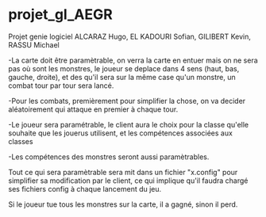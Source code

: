 # projet_gl_AEGR
Projet genie logiciel ALCARAZ Hugo, EL KADOURI Sofian, GILIBERT Kevin, RASSU Michael

-La carte doit être paramètrable, on verra la carte en entuer mais on ne sera pas où sont les monstres, le joueur se deplace dans 4 sens (haut, bas, gauche, droite), et des qu'il sera sur la même case qu'un monstre, un combat tour par tour sera lancé.

-Pour les combats, premièrement pour simplifier la chose, on va decider aléatoirement qui attaque en premier à chaque tour.

-Le joueur sera paramétrable, le client aura le choix pour la classe qu'elle souhaite que les jouerus utilisent, et les compétences associées aux classes

-Les compétences des monstres seront aussi paramètrables.

Tout ce qui sera paramètrable sera mit dans un fichier "x.config" pour simplifier sa modification par le client, ce qui implique qu'il faudra chargé ses fichiers config à chaque lancement du jeu.

Si le joueur tue tous les monstres sur la carte, il a gagné, sinon il perd.
